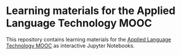 # Learning materials for the Applied Language Technology MOOC

This repository contains learning materials for the [Applied Language Technology MOOC](https://applied-language-technology.mooc.fi/) as interactive Jupyter Notebooks.
